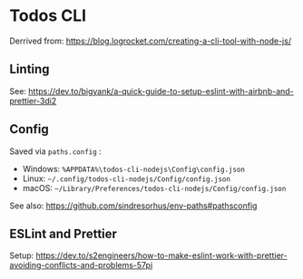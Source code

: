 # Todos CLI

Derrived from: <https://blog.logrocket.com/creating-a-cli-tool-with-node-js/>

## Linting

See: <https://dev.to/bigyank/a-quick-guide-to-setup-eslint-with-airbnb-and-prettier-3di2>

## Config

Saved via `paths.config` :

- Windows: `%APPDATA%\todos-cli-nodejs\Config\config.json`
- Linux: `~/.config/todos-cli-nodejs/Config/config.json`
- macOS: `~/Library/Preferences/todos-cli-nodejs/Config/config.json`

See also: <https://github.com/sindresorhus/env-paths#pathsconfig>

## ESLint and Prettier

Setup: <https://dev.to/s2engineers/how-to-make-eslint-work-with-prettier-avoiding-conflicts-and-problems-57pi>
